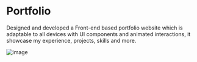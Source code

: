 # Portfolio
Designed and developed a Front-end based portfolio website which is adaptable to all devices with UI components and animated interactions, it showcase my experience, projects, skills and more.


![image](https://github.com/Jndhaval/Portfolio/assets/61612894/ce7ea01d-f784-478c-a3ff-c0bb218412e0)

